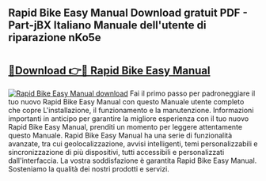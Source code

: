 ## Rapid Bike Easy Manual Download gratuit PDF - Part-jBX Italiano Manuale dell'utente di riparazione nKo5e

# <h2><a href="http://df9zohu.blite.top/?on=Rapid+Bike+Easy+Manual">🔗Download 👉🔴 Rapid Bike Easy Manual</a></h2>

[![Rapid Bike Easy Manual download](https://i.imgur.com/lujVjoI.png)](http://df9zohu.blite.top/?on=Rapid+Bike+Easy+Manual)
Fai il primo passo per padroneggiare il tuo nuovo Rapid Bike Easy Manual con questo Manuale utente completo che copre L'installazione, il funzionamento e la manutenzione. Informazioni importanti in anticipo per garantire la migliore esperienza con il tuo nuovo Rapid Bike Easy Manual, prenditi un momento per leggere attentamente questo Manuale. Rapid Bike Easy Manual ha una serie di funzionalità avanzate, tra cui geolocalizzazione, avvisi intelligenti, temi personalizzabili e sincronizzazione di più dispositivi, tutti accessibili e personalizzati dall'interfaccia. La vostra soddisfazione è garantita Rapid Bike Easy Manual. Sosteniamo la qualità dei nostri prodotti e servizi.
